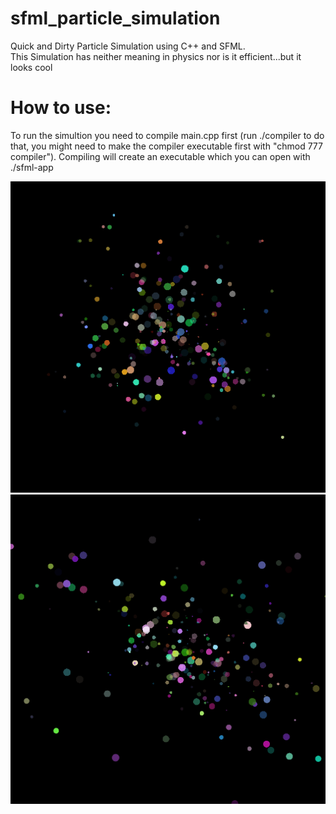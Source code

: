 # sfml_particle_simulation
Quick and Dirty Particle Simulation using C++ and SFML.\
This Simulation has neither meaning in physics nor is it efficient...but it looks cool


# How to use:
To run the simultion you need to compile main.cpp first (run ./compiler to do that, you might need to make the compiler executable first with "chmod 777 compiler"). Compiling will create an executable which you can open with ./sfml-app

![Example_1](pic2.png)
![Example_2](pic1.png)
